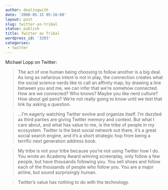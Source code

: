 ```yaml
---
author: dealingwith
date: '2008-05-15 05:16:00'
layout: post
slug: twitter-as-tribal
status: publish
title: Twitter as Tribal
wordpress_id: '3203'
categories:
 - twitter
---
```


<a class="dead">Michael Lopp on Twitter</a>:

> The act of one human being choosing to follow another is a big deal. As long as nefarious intent is not in play, the connection creates what the social science nerds like to call an affinity map; by drawing a line between you and me, we can infer that we’re somehow connected. How are we connected? Who knows? Maybe you like nerd culture? How about gel pens? We’re not really going to know until we test that link by asking a question.

> ...I’m eagerly watching Twitter evolve and organize itself. I’m dazzled as third parties are giving Twitter memory and context. But what I care about, and what has value to me, is the tribe of people in my ecosystem. Twitter is the best social network out there, it’s a great social search engine, and it’s a short strategic hop from being a terrific next generation address book.

> My tribe is not your tribe because you’re not using Twitter how I do. You wrote an Academy Award winning screenplay, only follow a few people, but have thousands following you. You sell shoes and follow each of the thousands of people who follow you. You are a major airline, but sound surprisingly human.

> Twitter’s value has nothing to do with the technology.

   [1]: http://www.randsinrepose.com/archives/2008/05/15/we_travel_in_tribes.html

   

